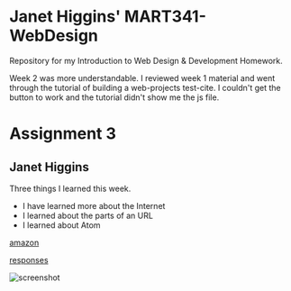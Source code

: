 # Janet Higgins' MART341-WebDesign
Repository for my Introduction to Web Design & Development Homework.

Week 2 was more understandable. I reviewed week 1 material and went through the tutorial of building a web-projects test-cite. I couldn't get the button to work and the tutorial didn't show me the js file.

# Assignment 3
## Janet Higgins

Three things I learned this week.
* I have learned more about the Internet
* I learned about the parts of an URL
* I learned about Atom

[amazon](http://www.amazon.com)

[responses](responses.txt)

![screenshot](images/screenshot.jpg)
